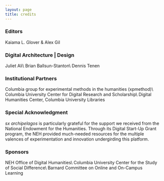 ```yaml
---
layout: page
title: credits
---
```


### Editors

Kaiama L. Glover & Alex Gil

### Digital Architecture | Design
Juliet Ali\\
Brian Ballsun-Stanton\\
Dennis Tenen


### Institutional Partners

Columbia group for experimental methods in the humanities (xpmethod)\\
Columbia University Center for Digital Research and Scholarship\\
Digital Humanities Center, Columbia University Libraries

### Special Acknowledgment

*sx archipelagos* is particularly grateful for the support we received from the National Endowment for the Humanities. Through its Digital Start-Up Grant program, the NEH provided much-needed resources for the multiple valences of experimentation and innovation undergirding this platform.

### Sponsors
NEH Office of Digital Humanities\\
Columbia University Center for the Study of Social Difference\\
Barnard Committee on Online and On-Campus Learning